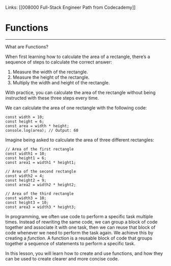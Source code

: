 Links:  [[008000 Full-Stack Engineer Path from Codecademy]]
# Functions
---
What are Functions?

When first learning how to calculate the area of a rectangle, there’s a sequence of steps to calculate the correct answer:

1.  Measure the width of the rectangle.
2.  Measure the height of the rectangle.
3.  Multiply the width and height of the rectangle.

With practice, you can calculate the area of the rectangle without being instructed with these three steps every time.

We can calculate the area of one rectangle with the following code:

	const width = 10;  
	const height = 6;  
	const area = width * height;  
	console.log(area); // Output: 60

Imagine being asked to calculate the area of three different rectangles:

	// Area of the first rectangle  
	const width1 = 10;  
	const height1 = 6;  
	const area1 = width1 * height1;  

	// Area of the second rectangle  
	const width2 = 4;  
	const height2 = 9;  
	const area2 = width2 * height2;  

	// Area of the third rectangle  
	const width3 = 10;  
	const height3 = 10;  
	const area3 = width3 * height3;

In programming, we often use code to perform a specific task multiple times. Instead of rewriting the same code, we can group a block of code together and associate it with one task, then we can reuse that block of code whenever we need to perform the task again. We achieve this by creating a _function_. A function is a reusable block of code that groups together a sequence of statements to perform a specific task.

In this lesson, you will learn how to create and use functions, and how they can be used to create clearer and more concise code.